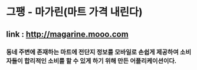# 그팽 - 마가린(마트 가격 내린다)

## link : http://magarine.mooo.com  

### 동네 주변에 존재하는 마트에 전단지 정보를 모바일로 손쉽게 제공하여 소비자들이 합리적인 소비를 할 수 있게 하기 위해 만든 어플리케이션이다.